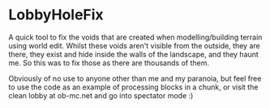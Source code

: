 # LobbyHoleFix

A quick tool to fix the voids that are created when modelling/building terrain using world edit. Whilst these voids aren't visible from the outside, they are there, they exist and hide inside the walls of the landscape, and they haunt me. So this was to fix those as there are thousands of them.

Obviously of no use to anyone other than me and my paranoia, but feel free to use the code as an example of processing blocks in a chunk, or visit the clean lobby at ob-mc.net and go into spectator mode :)